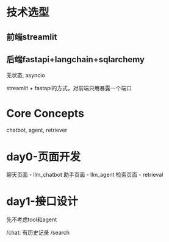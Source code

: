 # 技术选型

## 前端streamlit

## 后端fastapi+langchain+sqlarchemy

无状态, asyncio

streamlit + fastapi的方式，对前端只用暴露一个端口

# Core Concepts 

chatbot, agent, retriever

# day0-页面开发

聊天页面 - llm_chatbot
助手页面 - llm_agent
检索页面 - retrieval

# day1-接口设计

先不考虑tool和agent

/chat: 有历史记录
/search





